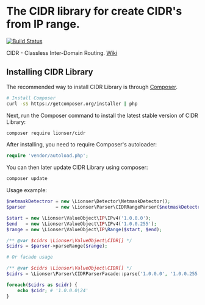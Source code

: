 # The CIDR library for create CIDR's from IP range.

[![Build Status](https://travis-ci.com/dev-sl/cidr.svg?branch=master)](https://travis-ci.com/dev-sl/cidr)

CIDR - Classless Inter-Domain Routing. [Wiki](https://en.wikipedia.org/wiki/Classless_Inter-Domain_Routing)

## Installing CIDR Library

The recommended way to install CIDR Library is through
[Composer](http://getcomposer.org).

```bash
# Install Composer
curl -sS https://getcomposer.org/installer | php
```

Next, run the Composer command to install the latest stable version of CIDR Library:

```bash
composer require lionser/cidr
```

After installing, you need to require Composer's autoloader:

```php
require 'vendor/autoload.php';
```

You can then later update CIDR Library using composer:

 ```bash
composer update
 ```

Usage example:

```php
$netmaskDetectror = new \Lionser\Detector\NetmaskDetector();
$parser           = new \Lionser\Parser\CIDRRangeParser($netmaskDetectror);

$start = new \Lionser\ValueObject\IP\IPv4('1.0.0.0');
$end   = new \Lionser\ValueObject\IP\IPv4('1.0.0.255');
$range = new \Lionser\ValueObject\IP\Range($start, $end);

/** @var $cidrs \Lionser\ValueObject\CIDR[] */
$cidrs = $parser->parseRange($range);

# Or facade usage

/** @var $cidrs \Lionser\ValueObject\CIDR[] */
$cidrs = \Lionser\Parser\CIDRParserFacade::parse('1.0.0.0', '1.0.0.255');

foreach($cidrs as $cidr) {
    echo $cidr; # '1.0.0.0\24'
}
```